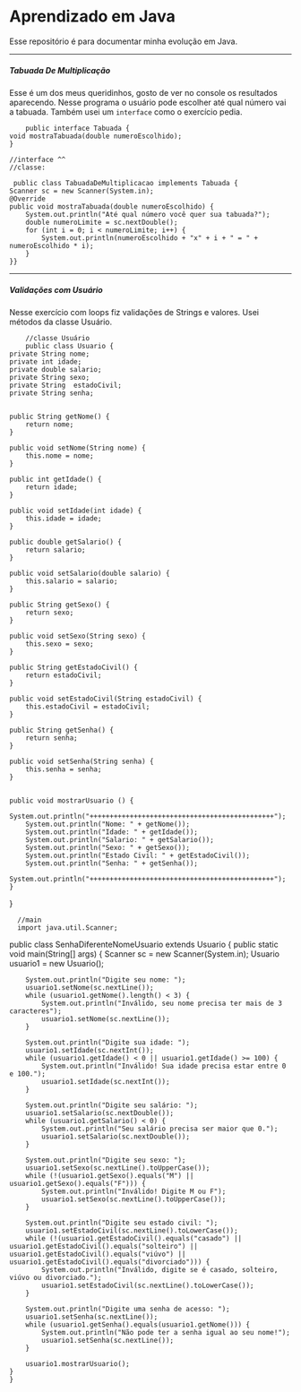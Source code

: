 # Aprendizado em Java 
Esse repositório é para documentar minha evolução em Java.
***
##### Tabuada De Multiplicação
Esse é um dos meus queridinhos, gosto de ver no console os resultados aparecendo. Nesse programa o usuário pode escolher até qual número vai a tabuada. Também usei um  `interface` como o exercício pedia.
        
        
        
        public interface Tabuada {
    void mostraTabuada(double numeroEscolhido);
    }

    //interface ^^ 
    //classe:

     public class TabuadaDeMultiplicacao implements Tabuada {
    Scanner sc = new Scanner(System.in);
    @Override
    public void mostraTabuada(double numeroEscolhido) {
        System.out.println("Até qual número você quer sua tabuada?");
        double numeroLimite = sc.nextDouble();
        for (int i = 0; i < numeroLimite; i++) {
            System.out.println(numeroEscolhido + "x" + i + " = " + numeroEscolhido * i);
        }
    }}   

***
##### Validações com Usuário
Nesse exercício com loops fiz validações de Strings e valores. Usei métodos da classe Usuário.
        
        
        //classe Usuário
        public class Usuario {
    private String nome;
    private int idade;
    private double salario;
    private String sexo;
    private String  estadoCivil;
    private String senha;


    public String getNome() {
        return nome;
    }

    public void setNome(String nome) {
        this.nome = nome;
    }

    public int getIdade() {
        return idade;
    }

    public void setIdade(int idade) {
        this.idade = idade;
    }

    public double getSalario() {
        return salario;
    }

    public void setSalario(double salario) {
        this.salario = salario;
    }

    public String getSexo() {
        return sexo;
    }

    public void setSexo(String sexo) {
        this.sexo = sexo;
    }

    public String getEstadoCivil() {
        return estadoCivil;
    }

    public void setEstadoCivil(String estadoCivil) {
        this.estadoCivil = estadoCivil;
    }

    public String getSenha() {
        return senha;
    }

    public void setSenha(String senha) {
        this.senha = senha;
    }


    public void mostrarUsuario () {
        System.out.println("++++++++++++++++++++++++++++++++++++++++++++++");
        System.out.println("Nome: " + getNome());
        System.out.println("Idade: " + getIdade());
        System.out.println("Salario: " + getSalario());
        System.out.println("Sexo: " + getSexo());
        System.out.println("Estado Civil: " + getEstadoCivil());
        System.out.println("Senha: " + getSenha());
        System.out.println("++++++++++++++++++++++++++++++++++++++++++++++");
    }
}

      //main
      import java.util.Scanner;
public class SenhaDiferenteNomeUsuario extends Usuario {
    public static void main(String[] args) {
        Scanner sc = new Scanner(System.in);
        Usuario usuario1 = new Usuario();

        System.out.println("Digite seu nome: ");
        usuario1.setNome(sc.nextLine());
        while (usuario1.getNome().length() < 3) {
            System.out.println("Inválido, seu nome precisa ter mais de 3 caracteres");
            usuario1.setNome(sc.nextLine());
        }

        System.out.println("Digite sua idade: ");
        usuario1.setIdade(sc.nextInt());
        while (usuario1.getIdade() < 0 || usuario1.getIdade() >= 100) {
            System.out.println("Inválido! Sua idade precisa estar entre 0 e 100.");
            usuario1.setIdade(sc.nextInt());
        }

        System.out.println("Digite seu salário: ");
        usuario1.setSalario(sc.nextDouble());
        while (usuario1.getSalario() < 0) {
            System.out.println("Seu salário precisa ser maior que 0.");
            usuario1.setSalario(sc.nextDouble());
        }

        System.out.println("Digite seu sexo: ");
        usuario1.setSexo(sc.nextLine().toUpperCase());
        while (!(usuario1.getSexo().equals("M") || usuario1.getSexo().equals("F"))) {
            System.out.println("Inválido! Digite M ou F");
            usuario1.setSexo(sc.nextLine().toUpperCase());
        }

        System.out.println("Digite seu estado civil: ");
        usuario1.setEstadoCivil(sc.nextLine().toLowerCase());
        while (!(usuario1.getEstadoCivil().equals("casado") || usuario1.getEstadoCivil().equals("solteiro") || usuario1.getEstadoCivil().equals("viúvo") || usuario1.getEstadoCivil().equals("divorciado"))) {
            System.out.println("Inválido, digite se é casado, solteiro, viúvo ou divorciado.");
            usuario1.setEstadoCivil(sc.nextLine().toLowerCase());
        }

        System.out.println("Digite uma senha de acesso: ");
        usuario1.setSenha(sc.nextLine());
        while (usuario1.getSenha().equals(usuario1.getNome())) {
            System.out.println("Não pode ter a senha igual ao seu nome!");
            usuario1.setSenha(sc.nextLine());
        }

        usuario1.mostrarUsuario();
    }
    }

      
